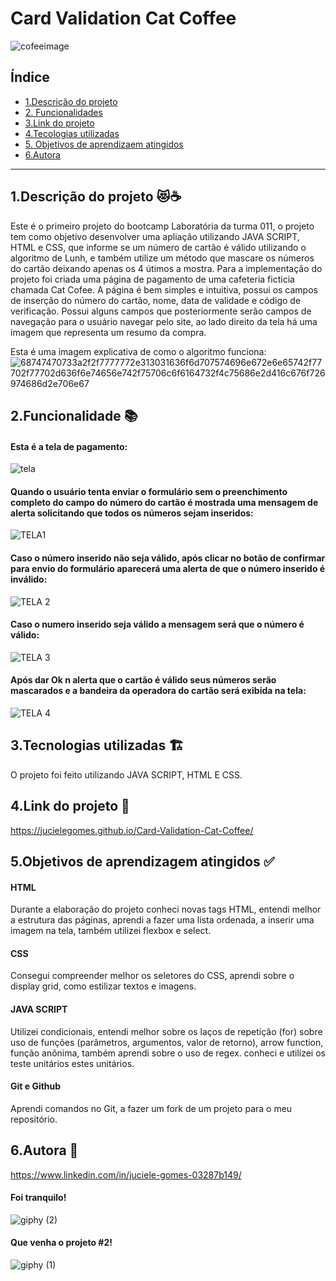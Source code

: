 # Card Validation Cat Coffee

![cofeeimage](https://github.com/JucieleGomes/SAP011-card-validation/assets/127780316/ec4eb19b-c76a-4ceb-9d12-161de9eca604)


## Índice

* [1.Descrição do projeto](1#-Descrição-do-projeto)
* [2. Funcionalidades](2#-Funcionalidades)
* [3.Link do projeto](3#-Link-do-projeto)
* [4.Tecologias utilizadas](4#-Tecnologias-utilizadas)
* [5. Objetivos de aprendizaem atingidos](5#-Objetivos-de-aprendizagem-atingidos)
* [6.Autora](6#-Autora)
  

***




## 1.Descrição do projeto 😻☕

Este é o primeiro projeto do bootcamp Laboratória da turma 011, o projeto tem como
objetivo desenvolver uma apliação utilizando JAVA SCRIPT, HTML e CSS, que informe se 
um número de cartão é válido utilizando o algoritmo de Lunh, e também utilize um
método que mascare os números do cartão deixando apenas os 4 útimos a mostra.
Para a implementação do projeto foi criada uma página de pagamento de uma cafeteria 
ficticia chamada Cat Cofee. A página é bem simples e intuitiva, possui os campos de inserção 
do número do cartão, nome, data de validade e código de verificação. Possui alguns campos 
que posteriormente serão campos de navegação para o usuário navegar pelo site, ao lado direito 
da tela há uma imagem que representa um resumo da compra.

Esta é uma imagem explicativa de como o algoritmo funciona:
![68747470733a2f2f7777772e313031636f6d707574696e672e6e65742f77702f77702d636f6e74656e742f75706c6f6164732f4c75686e2d416c676f726974686d2e706e67](https://github.com/JucieleGomes/SAP011-card-validation/assets/127780316/195fda24-f1cf-4f1b-8b98-f04a6ae87132)




## 2.Funcionalidade 📚
#### Esta é a tela de pagamento:
![tela](https://github.com/JucieleGomes/SAP011-card-validation/assets/127780316/dccc118b-2d67-46b3-a970-b8789b8c9dd2)


#### Quando o usuário tenta enviar o formulário sem o preenchimento completo do campo do número do cartão é mostrada uma mensagem de alerta solicitando que todos os números sejam inseridos:

![TELA1](https://github.com/JucieleGomes/SAP011-card-validation/assets/127780316/8bf526d8-d751-4f15-8579-c74ce945bdbe)

#### Caso o número inserido não seja válido, após clicar no botão de confirmar para envio do formulário aparecerá uma alerta de que o número inserido é inválido:

![TELA 2](https://github.com/JucieleGomes/SAP011-card-validation/assets/127780316/f95c46b8-aa19-4d18-93b0-4ca70bfd2ef8)

#### Caso o numero inserido seja válido a mensagem será que o número é válido:

![TELA 3](https://github.com/JucieleGomes/SAP011-card-validation/assets/127780316/3cc8419f-f8cd-408e-ae54-ddc810df81d7)

#### Após dar Ok n alerta que o cartão é válido seus números serão mascarados e a bandeira da operadora do cartão será exibida na tela:

![TELA 4](https://github.com/JucieleGomes/SAP011-card-validation/assets/127780316/515aadf1-d897-4b1d-95e9-3c65079352df)




## 3.Tecnologias utilizadas 🏗️

O projeto foi feito utilizando JAVA SCRIPT, HTML E CSS.


## 4.Link do projeto 🔗

https://jucielegomes.github.io/Card-Validation-Cat-Coffee/




## 5.Objetivos de aprendizagem atingidos ✅

#### HTML
Durante a elaboração do projeto conheci novas tags HTML, entendi melhor a estrutura das páginas,
aprendi a fazer uma lista ordenada, a inserir uma imagem na tela, também utilizei flexbox e select.
#### CSS
Consegui compreender melhor os seletores do CSS, aprendi sobre o display grid, como estilizar textos e imagens.
#### JAVA SCRIPT
Utilizei condicionais, entendi melhor sobre  os  laços de repetição (for)
sobre uso de funções (parâmetros, argumentos, valor de retorno), arrow function, função anônima, 
também aprendi sobre o uso de regex.
conheci e utilizei os teste unitários estes unitários.
#### Git e Github
Aprendi comandos no Git, a fazer um fork de um projeto para o meu repositório.



## 6.Autora 💛
https://www.linkedin.com/in/juciele-gomes-03287b149/

#### Foi tranquilo!

![giphy (2)](https://github.com/JucieleGomes/SAP011-card-validation/assets/127780316/9d303bb0-786e-47b1-be04-305cdf0c941b)


#### Que venha o projeto #2! 



 ![giphy (1)](https://github.com/JucieleGomes/SAP011-card-validation/assets/127780316/03ec49af-02e9-4458-88e7-466c2f319d24)

 


